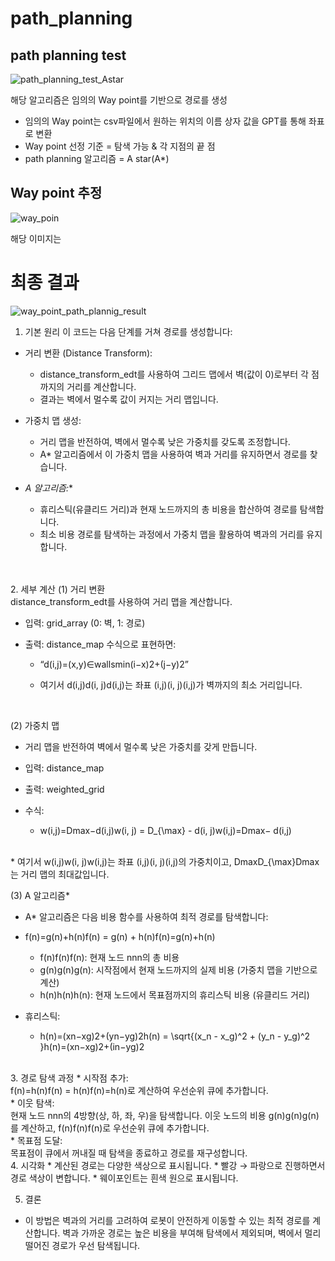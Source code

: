 # path_planning

## path planning test
![path_planning_test_Astar](https://github.com/user-attachments/assets/a9cc7547-a035-4f4e-80b8-7412b3a3098b)

해당 알고리즘은 임의의 Way point를 기반으로 경로를 생성
* 임의의 Way point는 csv파일에서 원하는 위치의 이름 상자 값을 GPT를 통해 좌표로 변환
* Way point 선정 기준 = 탐색 가능 & 각 지점의 끝 점
* path planning 알고리즘 = A star(A*)
  
## Way point 추정 
![way_poin](https://github.com/user-attachments/assets/c05c3bab-109b-4229-b2c9-fdd86b95a22d)

해당 이미지는 


# 최종 결과
![way_point_path_plannig_result](https://github.com/user-attachments/assets/25a4d10b-11d3-40b6-9fee-025e98994c09)
<br/>
1. 기본 원리
이 코드는 다음 단계를 거쳐 경로를 생성합니다:

* 거리 변환 (Distance Transform):

  * distance_transform_edt를 사용하여 그리드 맵에서 벽(값이 0)로부터 각 점까지의 거리를 계산합니다.
  * 결과는 벽에서 멀수록 값이 커지는 거리 맵입니다.

* 가중치 맵 생성:

  * 거리 맵을 반전하여, 벽에서 멀수록 낮은 가중치를 갖도록 조정합니다.
  * A* 알고리즘에서 이 가중치 맵을 사용하여 벽과 거리를 유지하면서 경로를 찾습니다.

* _A 알고리즘:_*

  * 휴리스틱(유클리드 거리)과 현재 노드까지의 총 비용을 합산하여 경로를 탐색합니다.
  * 최소 비용 경로를 탐색하는 과정에서 가중치 맵을 활용하여 벽과의 거리를 유지합니다.

<br/><br/>
2. 세부 계산
(1) 거리 변환<br/>
distance_transform_edt를 사용하여 거리 맵을 계산합니다.

* 입력: grid_array (0: 벽, 1: 경로)
* 출력: distance_map
수식으로 표현하면:<br/>

  * “d(i,j)\=(x,y)∈wallsmin​(i−x)2+(j−y)2​”

  * 여기서 d(i,j)d(i, j)d(i,j)는 좌표 (i,j)(i, j)(i,j)가 벽까지의 최소 거리입니다.
<br/>

(2) 가중치 맵
* 거리 맵을 반전하여 벽에서 멀수록 낮은 가중치를 갖게 만듭니다.

* 입력: distance_map
* 출력: weighted_grid
* 수식:
  * w(i,j)=Dmax⁡−d(i,j)w(i, j) = D_{\max} - d(i, j)w(i,j)=Dmax​− d(i,j)

<br/>
* 여기서 w(i,j)w(i, j)w(i,j)는 좌표 (i,j)(i, j)(i,j)의 가중치이고, Dmax⁡D_{\max}Dmax​는 거리 맵의 최대값입니다.
<br/>

(3) A 알고리즘*
* A* 알고리즘은 다음 비용 함수를 사용하여 최적 경로를 탐색합니다:

* f(n)=g(n)+h(n)f(n) = g(n) + h(n)f(n)=g(n)+h(n)

  * f(n)f(n)f(n): 현재 노드 nnn의 총 비용
  * g(n)g(n)g(n): 시작점에서 현재 노드까지의 실제 비용 (가중치 맵을 기반으로 계산)
  * h(n)h(n)h(n): 현재 노드에서 목표점까지의 휴리스틱 비용 (유클리드 거리)

* 휴리스틱:
  * h(n)=(xn−xg)2+(yn−yg)2h(n) = \sqrt{(x_n - x_g)^2 + (y_n - y_g)^2 }h(n)=(xn​−xg​)2+(in​−yg​)2​

<br/>
3. 경로 탐색 과정
* 시작점 추가:
<br/>
  f(n)=h(n)f(n) = h(n)f(n)=h(n)로 계산하여 우선순위 큐에 추가합니다.
<br/>
* 이웃 탐색:
<br/>
  현재 노드 nnn의 4방향(상, 하, 좌, 우)을 탐색합니다.
  이웃 노드의 비용 g(n)g(n)g(n)를 계산하고, f(n)f(n)f(n)로 우선순위 큐에 추가합니다.
<br/>
* 목표점 도달:
<br/>
  목표점이 큐에서 꺼내질 때 탐색을 종료하고 경로를 재구성합니다.

<br/>
4. 시각화
* 계산된 경로는 다양한 색상으로 표시됩니다.
* 빨강 → 파랑으로 진행하면서 경로 색상이 변합니다.
* 웨이포인트는 흰색 원으로 표시됩니다.


5. 결론
* 이 방법은 벽과의 거리를 고려하여 로봇이 안전하게 이동할 수 있는 최적 경로를 계산합니다. 벽과 가까운 경로는 높은 비용을 부여해 탐색에서 제외되며, 벽에서 멀리 떨어진 경로가 우선 탐색됩니다.
